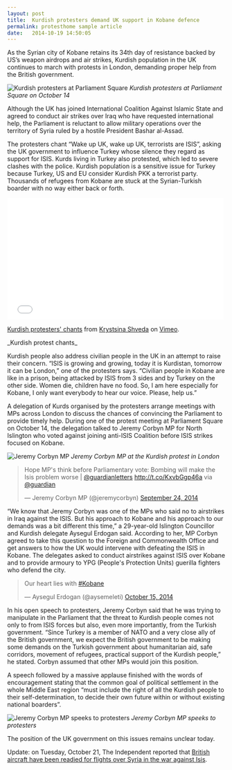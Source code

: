 ```yaml
---
layout: post
title:  Kurdish protesters demand UK support in Kobane defence
permalink: protesthome sample article
date:   2014-10-19 14:50:05
---
```

As the Syrian city of Kobane retains its 34th day of resistance backed by US’s weapon airdrops and air strikes, Kurdish population in the UK continues to march with protests in London, demanding proper help from the British government.

![Kurdish protesters at Parliament Square](https://dl.dropboxusercontent.com/u/80627489/222.jpg)
_Kurdish protesters at Parliament Square on October 14_

Although the UK has joined International Coalition Against Islamic State and agreed to conduct air strikes over Iraq who have requested international help, the Parliament is reluctant to allow military operations over the territory of Syria ruled by a hostile President Bashar al-Assad.

The protesters chant “Wake up UK, wake up UK, terrorists are ISIS”, asking the UK government to influence Turkey whose silence they regard as support for ISIS. Kurds living in Turkey also protested, which led to severe clashes with the police. Kurdish population is a sensitive issue for Turkey because Turkey, US and EU consider Kurdish PKK a terrorist party. Thousands of refugees from Kobane are stuck at the Syrian-Turkish boarder with no way either back or forth.

<iframe src="//player.vimeo.com/video/109684832" width="500" height="281" frameborder="0" webkitallowfullscreen mozallowfullscreen allowfullscreen></iframe> <p><a href="http://vimeo.com/109684832">Kurdish protesters' chants</a> from <a href="http://vimeo.com/user14398107">Krystsina Shveda</a> on <a href="https://vimeo.com">Vimeo</a>.</p>
_Kurdish protest chants_

Kurdish people also address civilian people in the UK in an attempt to raise their concern. “ISIS is growing and growing, today it is Kurdistan, tomorrow it can be London,” one of the protesters says. “Civilian people in Kobane are like in a prison, being attacked by ISIS from 3 sides and by Turkey on the other side. Women die, children have no food. So, I am here especially for Kobane, I only want everybody to hear our voice. Please, help us.”

A delegation of Kurds organised by the protesters arrange meetings with MPs across London to discuss the chances of convincing the Parliament to provide timely help. During one of the protest meeting at Parliament Square on October 14, the delegation talked to Jeremy Corbyn MP for North Islington who voted against joining anti-ISIS Coalition before ISIS strikes focused on Kobane.

![Jeremy Corbyn MP](https://dl.dropboxusercontent.com/u/80627489/333.jpg)
_Jeremy Corbyn MP at the Kurdish protest in London_

<blockquote class="twitter-tweet" lang="en"><p>Hope MP&#39;s think before Parliamentary vote: Bombing will make the Isis problem worse | <a href="https://twitter.com/guardianletters">@guardianletters</a>&#10; <a href="http://t.co/KxvbGgp46a">http://t.co/KxvbGgp46a</a> via <a href="https://twitter.com/guardian">@guardian</a></p>&mdash; Jeremy Corbyn MP (@jeremycorbyn) <a href="https://twitter.com/jeremycorbyn/status/514703922968027137">September 24, 2014</a></blockquote>
<script async src="//platform.twitter.com/widgets.js" charset="utf-8"></script>

“We know that Jeremy Corbyn was one of the MPs who said no to airstrikes in Iraq against the ISIS. But his approach to Kobane and his approach to our demands was a bit different this time,” a 29-year-old Islington Councillor and Kurdish delegate Aysegul Erdogan said. According to her, MP Corbyn agreed to take this question to the Foreign and Commonwealth Office and get answers to how the UK would intervene with defeating the ISIS in Kobane. The delegates asked to conduct airstrikes against ISIS over Kobane and to provide armoury to YPG (People's Protection Units) guerilla fighters who defend the city.

<blockquote class="twitter-tweet" lang="en"><p>Our heart lies with <a href="https://twitter.com/hashtag/Kobane?src=hash">#Kobane</a></p>&mdash; Aysegul Erdogan (@aysemeleti) <a href="https://twitter.com/aysemeleti/status/522176567880208384">October 15, 2014</a></blockquote>
<script async src="//platform.twitter.com/widgets.js" charset="utf-8"></script>

In his open speech to protesters, Jeremy Corbyn said that he was trying to manipulate in the Parliament that the threat to Kurdish people comes not only to from ISIS forces but also, even more importantly, from the Turkish government. “Since Turkey is a member of NATO and a very close ally of the British government, we expect the British government to be making some demands on the Turkish government about humanitarian aid, safe corridors, movement of refugees, practical support of the Kurdish people,” he stated.  Corbyn assumed that other MPs would join this position.

A speech followed by a massive applause finished with the words of encouragement stating that the common goal of political settlement in the whole Middle East region “must include the right of all the Kurdish people to their self-determination, to decide their own future within or without existing national boarders”.

![Jeremy Corbyn MP speeks to protesters](https://dl.dropboxusercontent.com/u/80627489/444.jpg)
_Jeremy Corbyn MP speeks to protesters_

The position of the UK government on this issues remains unclear today.

Update: on Tuesday, October 21, The Independent reported that [British aircraft have been readied for flights over Syria in the war against Isis](http://www.independent.co.uk/news/world/middle-east/uk-drones-ready-to-attack-isis-in-syriaand-iraq-9807281.html).